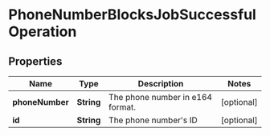 

# PhoneNumberBlocksJobSuccessfulOperation


## Properties

Name | Type | Description | Notes
------------ | ------------- | ------------- | -------------
**phoneNumber** | **String** | The phone number in e164 format. |  [optional]
**id** | **String** | The phone number&#39;s ID |  [optional]



